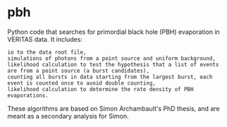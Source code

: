 # pbh
Python code that searches for primordial black hole (PBH) evaporation in VERITAS data. It includes:
```
io to the data root file, 
simulations of photons from a point source and uniform background, 
likelihood calculation to test the hypothesis that a list of events are from a point source (a burst candidates), 
counting all bursts in data starting from the largest burst, each event is counted once to avoid double counting, 
likelihood calculation to determine the rate density of PBH evaporations. 
```
These algorithms are based on Simon Archambault's PhD thesis, and are meant as a secondary analysis for Simon.  
